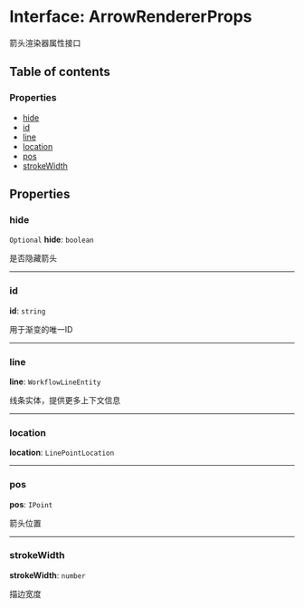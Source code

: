 # Interface: ArrowRendererProps

箭头渲染器属性接口

## Table of contents

### Properties

* [hide](/auto-docs/free-lines-plugin/interfaces/ArrowRendererProps.md#hide)
* [id](/auto-docs/free-lines-plugin/interfaces/ArrowRendererProps.md#id)
* [line](/auto-docs/free-lines-plugin/interfaces/ArrowRendererProps.md#line)
* [location](/auto-docs/free-lines-plugin/interfaces/ArrowRendererProps.md#location)
* [pos](/auto-docs/free-lines-plugin/interfaces/ArrowRendererProps.md#pos)
* [strokeWidth](/auto-docs/free-lines-plugin/interfaces/ArrowRendererProps.md#strokewidth)

## Properties

### hide

`Optional` **hide**: `boolean`

是否隐藏箭头

***

### id

**id**: `string`

用于渐变的唯一ID

***

### line

**line**: `WorkflowLineEntity`

线条实体，提供更多上下文信息

***

### location

**location**: `LinePointLocation`

***

### pos

**pos**: `IPoint`

箭头位置

***

### strokeWidth

**strokeWidth**: `number`

描边宽度
